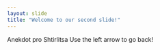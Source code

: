 ```yaml
---
layout: slide
title: "Welcome to our second slide!"
---
```

Anekdot pro Shtirlitsa
Use the left arrow to go back!